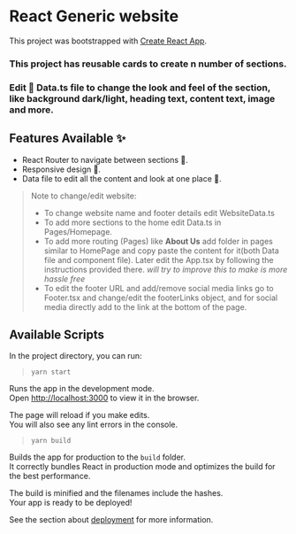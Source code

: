 # React Generic website

This project was bootstrapped with [Create React App](https://github.com/facebook/create-react-app).

### This project has reusable cards to create n number of sections.
### Edit 📝 Data.ts file to change the look and feel of the section, like background dark/light, heading text, content text, image and more.

## Features Available ✨
- React Router to navigate between sections 🔗.
- Responsive design 📱. 
- Data file to edit all the content and look at one place 📝.


>Note to change/edit website:
> - To change website name and footer details edit WebsiteData.ts
> - To add more sections to the home edit Data.ts in Pages/Homepage.
> - To add more routing (Pages) like **About Us** add folder in pages similar to HomePage and copy paste the content for it(both Data file and component file). Later edit the App.tsx by following the instructions provided there. *will try to improve this to make is more hassle free*
> - To edit the footer URL and add/remove social media links go to Footer.tsx and change/edit the footerLinks object, and for social media directly add to the link at the bottom of the page. 

## Available Scripts

In the project directory, you can run:

> `yarn start`

Runs the app in the development mode.\
Open [http://localhost:3000](http://localhost:3000) to view it in the browser.

The page will reload if you make edits.\
You will also see any lint errors in the console.


> `yarn build`

Builds the app for production to the `build` folder.\
It correctly bundles React in production mode and optimizes the build for the best performance.

The build is minified and the filenames include the hashes.\
Your app is ready to be deployed!

See the section about [deployment](https://facebook.github.io/create-react-app/docs/deployment) for more information.
